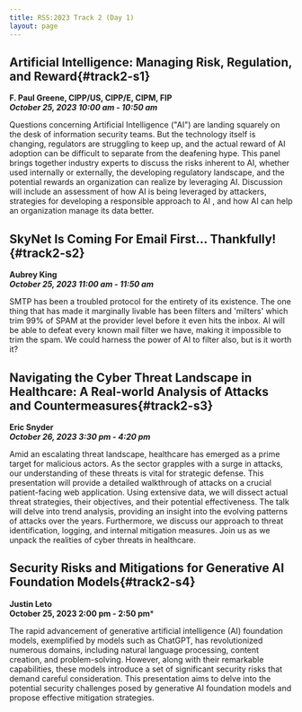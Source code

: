```yaml
---
title: RSS:2023 Track 2 (Day 1)
layout: page
---
```

    
## Artificial Intelligence:  Managing Risk, Regulation, and Reward{#track2-s1}
**F. Paul Greene, CIPP/US, CIPP/E, CIPM, FIP<br>
*October 25, 2023 10:00 am - 10:50 am***

Questions concerning Artificial Intelligence ("AI") are landing squarely on the desk of information security teams.  But the technology itself is changing, regulators are struggling to keep up, and the actual reward of AI adoption can be difficult to separate from the deafening hype.  This panel brings together industry experts to discuss the risks inherent to AI, whether used internally or externally, the developing regulatory landscape, and the potential rewards an organization can realize by leveraging AI.  Discussion will include an assessment of how AI is being leveraged by attackers, strategies for developing a responsible approach to AI , and how AI can help an organization manage its data better.

## SkyNet Is Coming For Email First... Thankfully!{#track2-s2}
**Aubrey King<br>
*October 25, 2023 11:00 am - 11:50 am***

SMTP has been a troubled protocol for the entirety of its existence. The one thing that has made it marginally livable has been filters and 'milters' which trim 99% of SPAM at the provider level before it even hits the inbox. AI will be able to defeat every known mail filter we have, making it impossible to trim the spam. We could harness the power of AI to filter also, but is it worth it?

## Navigating the Cyber Threat Landscape in Healthcare: A Real-world Analysis of Attacks and Countermeasures{#track2-s3}
**Eric Snyder<br>
*October 26, 2023 3:30 pm - 4:20 pm***

Amid an escalating threat landscape, healthcare has emerged as a prime target for malicious actors. As the sector grapples with a surge in attacks, our understanding of these threats is vital for strategic defense. This presentation will provide a detailed walkthrough of attacks on a crucial patient-facing web application. Using extensive data, we will dissect actual threat strategies, their objectives, and their potential effectiveness. The talk will delve into trend analysis, providing an insight into the evolving patterns of attacks over the years. Furthermore, we discuss our approach to threat identification, logging, and internal mitigation measures. Join us as we unpack the realities of cyber threats in healthcare.


## Security Risks and Mitigations for Generative AI Foundation Models{#track2-s4}
**Justin Leto<br>
October 25, 2023 2:00 pm - 2:50 pm***

The rapid advancement of generative artificial intelligence (AI) foundation models, exemplified by models such as ChatGPT, has revolutionized numerous domains, including natural language processing, content creation, and problem-solving. However, along with their remarkable capabilities, these models introduce a set of significant security risks that demand careful consideration. This presentation aims to delve into the potential security challenges posed by generative AI foundation models and propose effective mitigation strategies.
